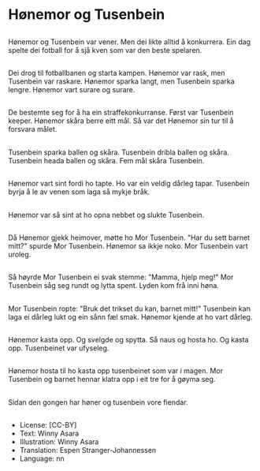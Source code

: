 # Hønemor og Tusenbein

##
Hønemor og Tusenbein var vener. Men dei likte alltid å konkurrera. Ein dag spelte dei fotball for å sjå kven som var den beste spelaren.

##
Dei drog til fotballbanen og starta kampen. Hønemor var rask, men Tusenbein var raskare. Hønemor sparka langt, men Tusenbein sparka lengre. Hønemor vart surare og surare.

##
De bestemte seg for å ha ein straffekonkurranse. Først var Tusenbein keeper. Hønemor skåra berre eitt mål. Så var det Hønemor sin tur til å forsvara målet.

##
Tusenbein sparka ballen og skåra. Tusenbein dribla ballen og skåra. Tusenbein heada ballen og skåra. Fem mål skåra Tusenbein.

##
Hønemor vart sint fordi ho tapte. Ho var ein veldig dårleg tapar. Tusenbein byrja å le av venen som laga så mykje bråk.

##
Hønemor var så sint at ho opna nebbet og slukte Tusenbein.

##
Då Hønemor gjekk heimover, møtte ho Mor Tusenbein. "Har du sett barnet mitt?" spurde Mor Tusenbein. Hønemor sa ikkje noko. Mor Tusenbein vart uroleg.

##
Så høyrde Mor Tusenbein ei svak stemme: "Mamma, hjelp meg!" Mor Tusenbein såg seg rundt og lytta spent. Lyden kom frå inni høna.

##
Mor Tusenbein ropte: "Bruk det trikset du kan, barnet mitt!" Tusenbein kan laga ei dårleg lukt og ein sånn fæl smak. Hønemor kjende at ho vart dårleg.

##
Hønemor kasta opp. Og svelgde og spytta. Så naus og hosta ho. Og kasta opp. Tusenbeinet var ufyseleg.

##
Hønemor hosta til ho kasta opp tusenbeinet som var i magen. Mor Tusenbein og barnet hennar klatra opp i eit tre for å gøyma seg.

##
Sidan den gongen har høner og tusenbein vore fiendar.

##
* License: [CC-BY]
* Text: Winny Asara
* Illustration: Winny Asara
* Translation: Espen Stranger-Johannessen
* Language: nn

